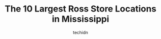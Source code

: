 ---
layout: ampstory
image: https://i0.wp.com/www.depkes.org/wp-content/uploads/2023/06/ross-0-in-mississippi-1685968663.jpeg?resize=640,853
author: techidn
featured: false
description: Discover the impressive array of Ross options in Mississippi, where you can find 10 of the largest Ross establishments in the area. From renowned classics to hidden gems, Mississippi offers 
title: The 10 Largest Ross Store Locations in Mississippi
cover:
   title: The 10 Largest Ross Store Locations in Mississippi
   subtitle: Rickpate
   background: https://www.depkes.org/wp-content/uploads/2023/06/ross-0-in-mississippi-1685968663.jpeg

pages: 
 - layout: thirds
   top: <h1>#1 Ross Dress for Less</h1>
   bottom: "<p>Usually I expect to wait, but today I was in line for over 20 minutes and never made my purchase. The line now extended to ladies shoes and only 1 person at the register.</p>"
   background: https://www.depkes.org/wp-content/uploads/2023/06/ross-1-in-mississippi-1685968664.jpeg
   backgroundblur: true
 - layout: thirds
   top: <h1>#2 Ross Dress for Less</h1>
   bottom: "<p>15138 Crossroads Pkwy, Gulfport, MS 39503, United States</p>"
   background: https://www.depkes.org/wp-content/uploads/2023/06/ross-2-in-mississippi-1685968664.jpeg
   cta:
      link: https://www.depkes.org/blog/the-10-largest-ross-store-locations-in-mississippi/
      text: The 10 Largest Ross Store Locations in Mississippi
 - layout: thirds
   top: <h1>#3 Ross Dress for Less</h1>
   bottom: "<p>3941 Promenade Pkwy D, DIberville, MS 39540, United States</p>"
   background: https://www.depkes.org/wp-content/uploads/2023/06/ross-3-in-mississippi-1685968664.jpeg
   cta:
      link: https://www.depkes.org/blog/the-10-largest-ross-store-locations-in-mississippi/
      text: The 10 Largest Ross Store Locations in Mississippi
 - layout: thirds
   top: <h1>#4 Ross Dress for Less</h1>
   bottom: "<p>240 Ridge Way, Flowood, MS 39232, United States</p>"
   background: https://images.unsplash.com/photo-1618556658017-fd9c732d1360?ixlib=rb-4.0.3&ixid=MnwxMjA3fDB8MHxwaG90by1wYWdlfHx8fGVufDB8fHx8&auto=format&fit=crop&w=640&h=853&q=80
   cta:
      link: https://www.depkes.org/blog/the-10-largest-ross-store-locations-in-mississippi/
      text: The 10 Largest Ross Store Locations in Mississippi
 - layout: thirds
   top: <h1>#5 Ross Dress for Less</h1>
   bottom: "<p>3982 N Gloster St, Tupelo, MS 38804, United States</p>"
   background: https://images.unsplash.com/photo-1462556791646-c201b8241a94?ixlib=rb-4.0.3&ixid=MnwxMjA3fDB8MHxwaG90by1wYWdlfHx8fGVufDB8fHx8&auto=format&fit=crop&w=640&h=853&q=80
   cta:
      link: https://www.depkes.org/blog/the-10-largest-ross-store-locations-in-mississippi/
      text: The 10 Largest Ross Store Locations in Mississippi
 - layout: thirds
   top: <h1>#6 Ross Dress for Less</h1>
   bottom: "<p>61113 Airport Rd, Slidell, LA 70460, United States</p>"
   background: https://images.unsplash.com/photo-1613843873231-1447db182f97?ixlib=rb-4.0.3&ixid=MnwxMjA3fDB8MHxwaG90by1wYWdlfHx8fGVufDB8fHx8&auto=format&fit=crop&w=640&h=853&q=80
   cta:
      link: https://www.depkes.org/blog/the-10-largest-ross-store-locations-in-mississippi/
      text: The 10 Largest Ross Store Locations in Mississippi
 - layout: thirds
   top: <h1>#7 Ross Dress for Less</h1>
   bottom: "<p>5040 Goodman Rd, Olive Branch, MS 38654, United States</p>"
   background: https://images.unsplash.com/photo-1608411404720-c8f0417bcdba?ixlib=rb-4.0.3&ixid=MnwxMjA3fDB8MHxwaG90by1wYWdlfHx8fGVufDB8fHx8&auto=format&fit=crop&w=640&h=853&q=80
   cta:
      link: https://www.depkes.org/blog/the-10-largest-ross-store-locations-in-mississippi/
      text: The 10 Largest Ross Store Locations in Mississippi
 - layout: thirds
   middle: Continue reading...
   background: https://images.unsplash.com/photo-1564951434112-64d74cc2a2d7?ixlib=rb-4.0.3&ixid=MnwxMjA3fDB8MHxwaG90by1wYWdlfHx8fGVufDB8fHx8&auto=format&fit=crop&w=640&h=853&q=80
   cta:
      link: https://www.depkes.org/blog/the-10-largest-ross-store-locations-in-mississippi/
      text: The 10 Largest Ross Store Locations in Mississippi
      
---